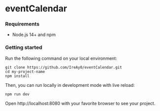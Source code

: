# eventCalendar

### Requirements

- Node.js 14+ and npm

### Getting started

Run the following command on your local environment:

```shell
git clone https://github.com/IreAy0/eventCalendar.git
cd my-project-name
npm install
```

Then, you can run locally in development mode with live reload:

```shell
npm run dev
 ```

Open http://localhost:8080 with your favorite browser to see your project.
